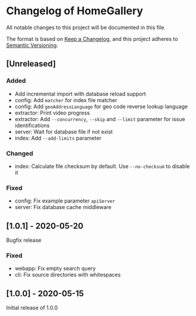 # Changelog of HomeGallery

All notable changes to this project will be documented in this file.

The format is based on [Keep a Changelog](https://keepachangelog.com/en/1.0.0/),
and this project adheres to [Semantic Versioning](https://semver.org/spec/v2.0.0.html).

## [Unreleased]

### Added

- Add incremental import with database reload support
- config: Add `matcher` for index file matcher
- config: Add `geoAddressLanguage` for geo code reverse lookup language
- extractor: Print video progress
- extractor: Add `--concurrency`, `--skip` and `--limit` parameter for issue identifications
- server: Wait for database file if not exist
- index: Add `--add-limits` parameter

### Changed

- index: Calculate file checksum by default. Use `--no-checksum` to disable it

### Fixed

- config: Fix example parameter `apiServer`
- server: Fix database cache middleware

## [1.0.1] - 2020-05-20

Bugfix release

### Fixed

- webapp: Fix empty search query
- cli: Fix source directories with whitespaces

## [1.0.0] - 2020-05-15

Initial release of 1.0.0
